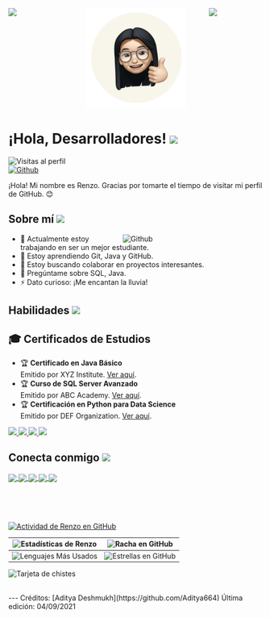 
<img align="left" src="https://user-images.githubusercontent.com/65187002/144930161-2f783401-8d27-4fdf-a2f7-cc0ba32f1f1f.gif" width="21%" style="display:inline;"><img align="right" src="https://user-images.githubusercontent.com/65187002/144930161-2f783401-8d27-4fdf-a2f7-cc0ba32f1f1f.gif" width="21%" style="display:inline;">
<p align="center">
    <img width="200" src="https://github.com/Kathryn-Jie/Kathryn-Jie/blob/main/kathryn.png">
</p>

<h1> ¡Hola, Desarrolladores! <img src="https://raw.githubusercontent.com/MartinHeinz/MartinHeinz/master/wave.gif" width="30px"> </h1>
<p align='center'>
</p>

![Visitas al perfil](https://visitor-badge.glitch.me/badge?page_id=Aditya664.Aditya664)  
[![Github](https://img.shields.io/github/followers/Aditya664?label=Seguir&style=social)](https://github.com/Aditya664)

<div size='20px'> ¡Hola! Mi nombre es Renzo. Gracias por tomarte el tiempo de visitar mi perfil de GitHub. 😊  
</div>

<h2> Sobre mí <img src="https://media0.giphy.com/media/KDDpcKigbfFpnejZs6/giphy.gif?cid=ecf05e47oy6f4zjs8g1qoiystc56cu7r9tb8a1fe76e05oty&rid=giphy.gif" width="100px"></h2>

<img width="55%" align="right" alt="Github" src="https://raw.githubusercontent.com/onimur/.github/master/.resources/git-header.svg" />

- 🔭 Actualmente estoy trabajando en ser un mejor estudiante.  
- 🌱 Estoy aprendiendo Git, Java y GitHub.  
- 👯 Estoy buscando colaborar en proyectos interesantes.  
- 💬 Pregúntame sobre SQL, Java.  
- ⚡ Dato curioso: ¡Me encantan la lluvia!  

<h2> Habilidades <img src="https://media2.giphy.com/media/QssGEmpkyEOhBCb7e1/giphy.gif?cid=ecf05e47a0n3gi1bfqntqmob8g9aid1oyj2wr3ds3mg700bl&rid=giphy.gif" width="32px"> </h2>

<h2> 🎓 Certificados de Estudios </h2>

- 🏆 **Certificado en Java Básico**  
  Emitido por XYZ Institute. [Ver aquí](URL_CERTIFICADO_1).  
- 🏆 **Curso de SQL Server Avanzado**  
  Emitido por ABC Academy. [Ver aquí](https://drive.google.com/file/d/1PFK4mOPVVoz5dAjExJRlqXksn3KwN53S/view?usp=sharing).  
- 🏆 **Certificación en Python para Data Science**  
  Emitido por DEF Organization. [Ver aquí](URL_CERTIFICADO_3).  


<a href="https://github.com/Aditya664?tab=repositories&q=&type=&language=python&sort="> <img width="32px" src="https://raw.githubusercontent.com/rahulbanerjee26/githubAboutMeGenerator/main/icons/python.svg"> </a>
<a href="https://github.com/Aditya664?tab=repositories&q=&type=&language=java&sort="> <img width="32px" src="https://raw.githubusercontent.com/rahulbanerjee26/githubAboutMeGenerator/main/icons/java.svg"> </a>
<a href="https://github.com/Aditya664?tab=repositories&q=&type=&language=sql&sort="> <img width="32px" src="https://raw.githubusercontent.com/rahulbanerjee26/githubAboutMeGenerator/main/icons/sqlite.svg"> </a>
<a href="https://github.com/Aditya664?tab=repositories&q=&type=&language=mysql&sort="> <img width="32px" src="https://raw.githubusercontent.com/rahulbanerjee26/githubAboutMeGenerator/main/icons/mysql.svg"> </a>

<h2> Conecta conmigo <img src="https://raw.githubusercontent.com/ShahriarShafin/ShahriarShafin/main/Assets/handshake.gif" width="100px"> </h2>

<a href="https://www.linkedin.com/in/aditya-deshmukh-561a371a8"> <img width="32px" align="center" src="https://raw.githubusercontent.com/rahulbanerjee26/githubAboutMeGenerator/main/icons/linked-in-alt.svg"> </a> 
<a href="https://www.twitter.com/NoobCoder07"> <img width="32px" align="center" src="https://raw.githubusercontent.com/rahulbanerjee26/githubAboutMeGenerator/main/icons/twitter.svg"> </a> 
<a href="https://medium.com/@adityadeshmukh7350"> <img width="32px" align="center" src="https://raw.githubusercontent.com/rahulbanerjee26/githubAboutMeGenerator/main/icons/medium.svg"> </a> 
<a href="http://aditya664.me/"> <img width="32px" align="center" src="https://raw.githubusercontent.com/rahulbanerjee26/githubAboutMeGenerator/main/icons/portfolio.png"> </a> 
<a href="https://www.github.com/Aditya664"> <img width="32px" align="center" src="https://raw.githubusercontent.com/rahulbanerjee26/githubAboutMeGenerator/main/icons/github.svg"> </a>

<br><br><br>

[![Actividad de Renzo en GitHub](https://activity-graph.herokuapp.com/graph?username=Aditya664&theme=tokyonight)](https://git.io/praveenscience)

| ![Estadísticas de Renzo](https://github-readme-stats.vercel.app/api?username=Aditya664&show_icons=true&theme=tokyonight) | ![Racha en GitHub](https://github-readme-streak-stats.herokuapp.com/?user=Aditya664&theme=tokyonight) |
| --- | --- |
| ![Lenguajes Más Usados](https://github-readme-stats.vercel.app/api/top-langs/?username=Aditya664&theme=tokyonight) | ![Estrellas en GitHub](https://github-readme-stats.vercel.app/api?username=Aditya664&show_icons=true&locale=en&count_private=true&hide_rank=true&custom_title=Mis%20Estad%C3%ADsticas%20de%20GitHub&disable_animations=true&theme=tokyonight) |

![Tarjeta de chistes](https://readme-jokes.vercel.app/api?theme=tokyonight)

<br>
---
Créditos: [Aditya Deshmukh](https://github.com/Aditya664)  
Última edición: 04/09/2021
